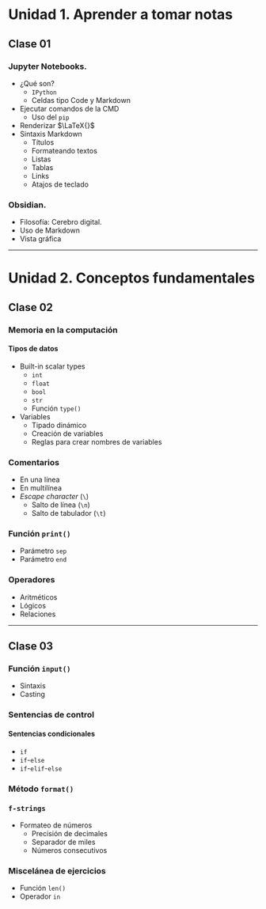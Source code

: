 # Unidad 1. Aprender a tomar notas
## Clase 01
### Jupyter Notebooks.

- ¿Qué son?
    - `IPython`
    - Celdas tipo Code y Markdown
- Ejecutar comandos de la CMD
    - Uso del `pip`
- Renderizar $\LaTeX{}$
- Sintaxis Markdown
    - Títulos
    - Formateando textos
    - Listas
    - Tablas
    - Links
    - Atajos de teclado

### Obsidian.
- Filosofía: Cerebro digital.
- Uso de Markdown
- Vista gráfica

---

# Unidad 2. Conceptos fundamentales
## Clase 02
### Memoria en la computación
#### Tipos de datos
- Built-in scalar types
    - `int`
    - `float`
    - `bool`
    - `str`
    - Función `type()`
- Variables
    - Tipado dinámico
    - Creación de variables
    - Reglas para crear nombres de variables
### Comentarios
- En una línea
- En multilínea
- *Escape character* (`\`)
    - Salto de línea (`\n`)
    - Salto de tabulador (`\t`)
### Función `print()`
- Parámetro `sep`
- Parámetro `end`
### Operadores
- Aritméticos
- Lógicos
- Relaciones

---

## Clase 03
### Función `input()`
- Sintaxis
- Casting
### Sentencias de control
#### Sentencias condicionales
- `if`
- `if`-`else`
- `if`-`elif`-`else`
### Método `format()`
### `f-strings`
- Formateo de números
    - Precisión de decimales
    - Separador de miles
    - Números consecutivos
### Miscelánea de ejercicios
- Función `len()`
- Operador `in`